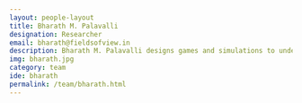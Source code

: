 ```yaml
---
layout: people-layout
title: Bharath M. Palavalli
designation: Researcher
email: bharath@fieldsofview.in
description: Bharath M. Palavalli designs games and simulations to understand complex adaptive systems. He is currently working on identifying and understanding the conflict prone relationship between the urban poor and the city; specifically, to help in policy design and planning in a rapidly urbanizing context of developing countries. Previously, he has designed agent based simulation frameworks, and games for safety and learning. He has a Master’s in Information Technology from IIIT-Bangalore and he has worked on infrastructure policy and design.
img: bharath.jpg
category: team
ide: bharath
permalink: /team/bharath.html
---
```

